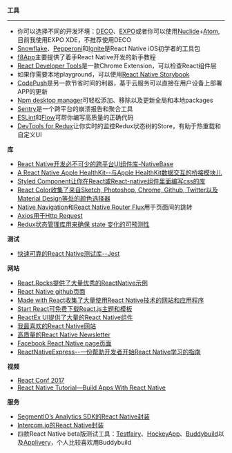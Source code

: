 **工具**

-------

* 你可以选择不同的开发环境：[DECO](https://www.decosoftware.com/)、[EXPO](https://docs.expo.io/versions/v14.0.0/introduction/installation.html)或者你可以使用[Nuclide](https://nuclide.io/)+[Atom](https://www.google.com/url?sa=t&rct=j&q=&esrc=s&source=web&cd=2&cad=rja&uact=8&ved=0ahUKEwj8gtac_uTSAhVK6SYKHa41CeQQFghCMAE&url=https%3A%2F%2Fatom.io%2F&usg=AFQjCNG9GpArx65u5sF0eKusBOg5u_9dtQ&sig2=Jf9aXQHQGZFTBlTdTOpGag),目前我使用EXPO XDE，不推荐使用DECO
* [Snowflake](https://github.com/bartonhammond/snowflake)、[Pepperoni](http://getpepperoni.com/)和[Ignite](https://github.com/infinitered/ignite)是React Native iOS初学者的工具包
* [f8App](https://github.com/fbsamples/f8app)主要提供了着手React Native开发的新手教程
* [React Developer Tools](https://chrome.google.com/webstore/detail/react-developer-tools/fmkadmapgofadopljbjfkapdkoienihi)是一款Chrome Extension，可以检查React组件层
* 如果你需要本地playground，可以使用[React Native Storybook](https://github.com/storybooks/react-native-storybook)
* [CodePush](https://github.com/Microsoft/react-native-code-push)是另一款节省时间的利器，基于云服务可以直接在用户设备上部署APP的更新
* [Npm desktop manager](https://720kb.github.io/ndm/)可轻松添加、移除以及更新全局和本地packages
* [Sentry](https://sentry.io/)是一个跨平台的崩溃报告和聚合工具
* [ESLint](https://github.com/eslint/eslint)和[Flow](https://github.com/facebook/flow)可帮你编写高质量的正确代码
* [DevTools for Redux](https://github.com/gaearon/redux-devtools)让你实时的监控Redux状态树的Store，有助于热重载和自定义UI

**库**

* [React Native开发必不可少的跨平台UI组件库-NativeBase](http://nativebase.io/)
* [A React Native Apple HealthKit--与Apple HealthKit数据交互的桥接模块儿](https://github.com/GregWilson/react-native-apple-healthkit)
* [Styled Component让你在React或React-native组件里面编写css的库](https://github.com/styled-components/styled-components)
* [React Color收集了来自Sketch, Photoshop, Chrome, Github, Twitter以及Material Design等处的颜色选择器](http://casesandberg.github.io/react-color/)
* [Native Navigation](https://github.com/airbnb/native-navigation)和[React Native Router Flux](https://github.com/aksonov/react-native-router-flux)用于页面间的跳转
* [Axios用于Http Request](https://github.com/mzabriskie/axios)
* [Redux状态管理库用来确保 state 变化的可预测性](https://github.com/reactjs/redux)

**测试**

* [快速可靠的React Native测试库--Jest](http://facebook.github.io/jest/)

**网站**

* [React.Rocks提供了大量优秀的ReactNative示例](https://react.rocks/tag/ReactNative)
* [React Native github页面](https://facebook.github.io/react-native/)
* [Made with React收集了大量使用React Native技术的网站和应用程序](http://madewithreact.com/)
* [Start React可免费下载React.js主题和模板](http://startreact.com/)
* [ReactEx UI提供了大量的React Native组件](http://www.reactexamples.com/)
* [我最喜欢的React Native网站](http://www.reactnative.com/)
* [高质量的React Native Newsletter](http://reactnative.cc/)
* [Facebook React Native page页面](https://code.facebook.com/projects/450791118411445/react-native/)
* [ReactNativeExpress--一份帮助开发者开始React Native学习的指南 ](http://www.reactnativeexpress.com/)

**视频**

* [React Conf 2017](https://www.youtube.com/playlist?list=PLb0IAmt7-GS3fZ46IGFirdqKTIxlws7e0)
* [React Native Tutorial—Build Apps With React Native](https://www.youtube.com/playlist?list=PLPEXdvrIYLsyFc1EVVr_YVtxU9icYfaWs)

**服务**

* [SegmentIO’s Analytics SDK的React Native封装](https://github.com/smore-inc/react-native-segment-io-analytics)
* [Intercom.io的React Native封装](https://github.com/tinycreative/react-native-intercom)
* 四款React Native beta版测试工具：[Testfairy](https://testfairy.com/)、[HockeyApp](https://www.hockeyapp.net/)、[Buddybuild](https://www.buddybuild.com/)以及[Applivery](https://www.applivery.com/)，个人比较喜欢用Buddybuild
